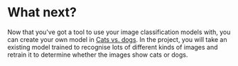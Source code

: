 # What next?
Now that you've got a tool to use your image classification models with, you can create your own model in [Cats vs. dogs](https://projects.raspberrypi.org/en/projects/cats-vs-dogs). In the project, you will take an existing model trained to recognise lots of different kinds of images and retrain it to determine whether the images show cats or dogs.
